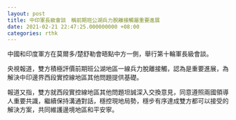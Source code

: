 ```yaml
---
layout: post
title: 中印軍長級會談　稱前期班公湖兵力脫離接觸屬重要進展
date: 2021-02-21 22:47:25.000000000 +08:00
categories: rthk
---
```


中國和印度軍方在莫爾多/楚舒勒會晤點中方一側，舉行第十輪軍長級會談。

央視報道，雙方積極評價前期班公湖地區一線兵力脫離接觸，認為是重要進展，為解決中印邊界西段實控線地區其他問題提供基礎。

報道又指，雙方就西段實控線地區其他問題坦誠深入交換意見，同意遵照兩國領導人重要共識，繼續保持溝通對話，穩控現地局勢，穩步有序達成雙方都可以接受的解決方案，共同維護邊境地區和平安寧。
